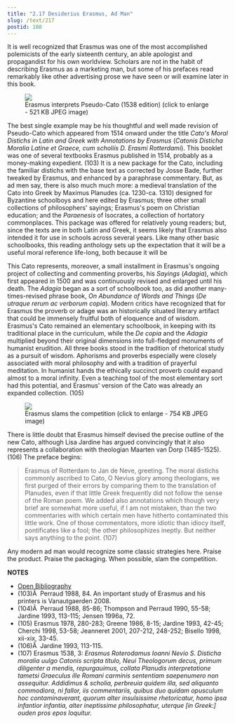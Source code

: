 ```yaml
---
title: "2.17 Desiderius Erasmus, Ad Man"
slug: /text/217
postid: 180
---
```

It is well recognized that Erasmus was one of the most accomplished polemicists of the early sixteenth century, an able apologist and propagandist for his own worldview. Scholars are not in the habit of describing Erasmus as a marketing man, but some of his prefaces read remarkably like other advertising prose we have seen or will examine later in this book.

<figure class="mkdn-figure">
    <div onClick="createLightbox('/images_full/2.00_Chapter_Two/HFS_096.03.jpg')" data="/images_full/0.00_Introduction/Wing-ZP-535.D175Negrotitle.jpg" class="mkdn-image-link" id="lbimage">
    <img class="mkdn-image" src="/images_full/2.00_Chapter_Two/HFS_096.03.jpg" />
    <figcaption class="mkdn-figcaption">Erasmus interprets Pseudo-Cato (1538 edition) (click to enlarge - 521 KB JPEG image)</figcaption>
    </div>
</figure>

The best single example may be his thoughtful and well made revision of Pseudo-Cato which appeared from 1514 onward under the title *Cato's Moral Distichs in Latin and Greek with Annotations by Erasmus* (*Catonis Disticha Moralia Latine et Graece, cum scholiis D. Erasmi Rotterdami*). This booklet was one of several textbooks Erasmus published in 1514, probably as a money-making expedient. (103) It is a new package for the Cato, including the familiar distichs with the base text as corrected by Josse Bade, further tweaked by Erasmus, and enhanced by a paraphrase commentary. But, as ad men say, there is also much much more: a medieval translation of the Cato into Greek by Maximus Planudes (ca. 1230-ca. 1310) designed for Byzantine schoolboys and here edited by Erasmus; three other small collections of philosophers' sayings; Erasmus's poem on Christian education; and the *Paraenesis* of Isocrates, a collection of hortatory commonplaces. This package was offered for relatively young readers; but, since the texts are in both Latin and Greek, it seems likely that Erasmus also intended it for use in schools across several years. Like many other basic schoolbooks, this reading anthology sets up the expectation that it will be a useful moral reference life-long, both because it will be 

This Cato represents, moreover, a small installment in Erasmus's ongoing project of collecting and commenting proverbs, his *Sayings* (*Adagia*), which first appeared in 1500 and was continuously revised and enlarged until his death. The *Adagia* began as a sort of schoolbook too, as did another many-times-revised phrase book, *On Abundance of Words and Things* (*De utraque rerum ac verborum copia*). Modern critics have recognized that for Erasmus the proverb or adage was an historically situated literary artifact that could be immensely fruitful both of eloquence and of wisdom. Erasmus's Cato remained an elementary schoolbook, in keeping with its traditional place in the curriculum, while the *De copia* and the *Adagia* multiplied beyond their original dimensions into full-fledged monuments of humanist erudition. All three books stood in the tradition of rhetorical study as a pursuit of wisdom. Aphorisms and proverbs especially were closely associated with moral philosophy and with a tradition of prayerful meditation. In humanist hands the ethically succinct proverb could expand almost to a moral infinity. Even a teaching tool of the most elementary sort had this potential, and Erasmus' version of the Cato was already an expanded collection. (105)

<figure class="mkdn-figure">
    <div onClick="createLightbox('/images_full/2.00_Chapter_Two/HFS_096.02.jpg')" data="/images_full/0.00_Introduction/Wing-ZP-535.D175Negrotitle.jpg" class="mkdn-image-link" id="lbimage">
    <img class="mkdn-image" src="/images_full/2.00_Chapter_Two/HFS_096.02.jpg" />
    <figcaption class="mkdn-figcaption">Erasmus slams the competition (click to enlarge - 754 KB JPEG image)</figcaption>
    </div>
</figure>

There is little doubt that Erasmus himself devised the precise outline of the new Cato, although Lisa Jardine has argued convincingly that it also represents a collaboration with theologian Maarten van Dorp (1485-1525). (106) The preface begins:

> Erasmus of Rotterdam to Jan de Neve, greeting. The moral distichs commonly ascribed to Cato, O Nevius glory among theologians, we first purged of their errors by comparing them to the translation of Planudes, even if that little Greek frequently did not follow the sense of the Roman poem. We added also annotations which though very brief are somewhat more useful, if I am not mistaken, than the two commentaries with which certain men have hitherto contaminated this little work. One of those commentators, more idiotic than idiocy itself, pontificates like a fool; the other philosophizes ineptly. But neither says anything to the point. (107)

Any modern ad man would recognize some classic strategies here. Praise the product. Praise the packaging. When possible, slam the competition.

**NOTES**
* [Open Bibliography](/bibliography.pdf)
* (103)Â  Perraud 1988, 84. An important study of Erasmus and his printers is Vanautgaerden 2008.
* (104)Â  Perraud 1988, 85-86; Thompson and Perraud 1990, 55-58; Jardine 1993, 113-115; Jensen 1996a, 72.
* (105) Erasmus 1978, 280-283; Greene 1986, 8-15; Jardine 1993, 42-45; Cherchi 1998, 53-58; Jeanneret 2001, 207-212, 248-252; Bisello 1998, xii-xix, 33-45.
* (106)Â  Jardine 1993, 113-115.
* (107) Erasmus 1538, 3: *Erasmus Roterodamus Ioanni Nevio S. Disticha moralia uulgo Catonis scripta titulo, Neui Theologorum decus, primum diligenter a mendis, repurgauimus, collata Planudis interpretatione tametsi Graeculus ille Romani carminis sententiam saepenumero non assequitur. Addidimus &amp; scholia, perbreuia quidem illa, sed aliquanto commodiora, ni fallor, iis commentariis, quibus duo quidam opusculum hoc contaminaverant, quorum alter insulsissime rhetoricatur, homo ipsa infantior infantia, alter ineptissime philosophatur, uterque [in Greek:] ouden pros epos loquitur.*
